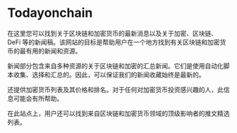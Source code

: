 # 

# Todayonchain

在这里您可以找到关于区块链和加密货币的最新消息以及关于加密、区块链、DeFi 等的新闻稿。该网站的目标是帮助用户在一个地方找到有关区块链和加密货币的最有用的新闻和资源。

新闻部分包含来自多种资源的关于区块链和加密的汇总新闻。它们是使用自动化脚本收集、选择和汇总的。因此，可以保证我们的新闻收藏始终是最新的。

还提供加密货币列表及其价格和排名。对于任何对加密货币投资感兴趣的人，此信息可能会有所帮助。

在此站点上，用户还可以找到来自区块链和加密货币领域的顶级影响者的推文精选列表。

